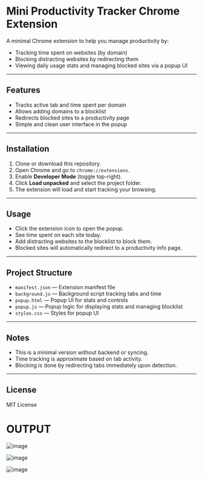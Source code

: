 # Mini Productivity Tracker Chrome Extension

A minimal Chrome extension to help you manage productivity by:

- Tracking time spent on websites (by domain)
- Blocking distracting websites by redirecting them
- Viewing daily usage stats and managing blocked sites via a popup UI

---

## Features

- Tracks active tab and time spent per domain
- Allows adding domains to a blocklist
- Redirects blocked sites to a productivity page
- Simple and clean user interface in the popup

---

## Installation

1. Clone or download this repository.
2. Open Chrome and go to `chrome://extensions`.
3. Enable **Developer Mode** (toggle top-right).
4. Click **Load unpacked** and select the project folder.
5. The extension will load and start tracking your browsing.

---

## Usage

- Click the extension icon to open the popup.
- See time spent on each site today.
- Add distracting websites to the blocklist to block them.
- Blocked sites will automatically redirect to a productivity info page.

---

## Project Structure

- `manifest.json` — Extension manifest file
- `background.js` — Background script tracking tabs and time
- `popup.html` — Popup UI for stats and controls
- `popup.js` — Popup logic for displaying stats and managing blocklist
- `styles.css` — Styles for popup UI

---

## Notes

- This is a minimal version without backend or syncing.
- Time tracking is approximate based on tab activity.
- Blocking is done by redirecting tabs immediately upon detection.

---

## License

MIT License

# OUTPUT

![image](https://github.com/user-attachments/assets/96ddfafb-7e47-4b0c-910f-1d0a9578dec5)

![image](https://github.com/user-attachments/assets/bfcba686-0995-45a7-a0f1-65aa14ef2cca)

![image](https://github.com/user-attachments/assets/0b939835-b1fa-45b3-9f28-26a8d4935ebc)


